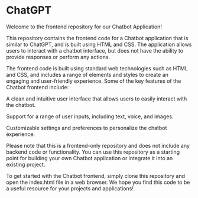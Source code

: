 # ChatGPT
Welcome to the frontend repository for our Chatbot Application!

This repository contains the frontend code for a Chatbot application that is similar to ChatGPT, and is built using HTML and CSS. The application allows users to interact with a chatbot interface, but does not have the ability to provide responses or perform any actions.

The frontend code is built using standard web technologies such as HTML and CSS, and includes a range of elements and styles to create an engaging and user-friendly experience. Some of the key features of the Chatbot frontend include:

A clean and intuitive user interface that allows users to easily interact with the chatbot.

Support for a range of user inputs, including text, voice, and images.

Customizable settings and preferences to personalize the chatbot experience.

Please note that this is a frontend-only repository and does not include any backend code or functionality. You can use this repository as a starting point for building your own Chatbot application or integrate it into an existing project.

To get started with the Chatbot frontend, simply clone this repository and open the index.html file in a web browser. We hope you find this code to be a useful resource for your projects and applications!






